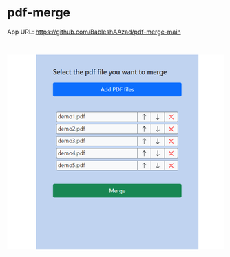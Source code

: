 # pdf-merge
App URL: https://github.com/BableshAAzad/pdf-merge-main

<br>

<p align="center">
  <img src="screenshots/BOB.png"/>
</p>

